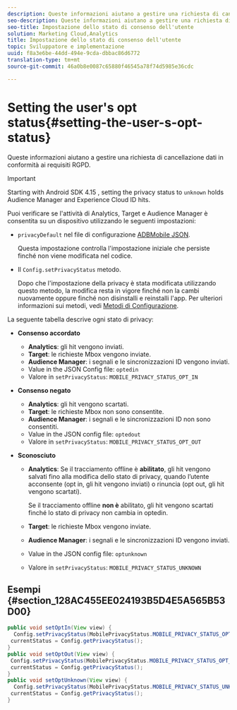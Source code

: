 ```yaml
---
description: Queste informazioni aiutano a gestire una richiesta di cancellazione dati in conformità ai requisiti RGPD.
seo-description: Queste informazioni aiutano a gestire una richiesta di cancellazione dati in conformità ai requisiti RGPD.
seo-title: Impostazione dello stato di consenso dell'utente
solution: Marketing Cloud,Analytics
title: Impostazione dello stato di consenso dell'utente
topic: Sviluppatore e implementazione
uuid: f8a3e6be-44dd-494e-9cda-dbbac86d6772
translation-type: tm+mt
source-git-commit: 46a0b8e0087c65880f46545a78f74d5985e36cdc

---
```



# Setting the user's opt status{#setting-the-user-s-opt-status}

Queste informazioni aiutano a gestire una richiesta di cancellazione dati in conformità ai requisiti RGPD.

>[!IMPORTANT]
>
>Starting with Android SDK 4.15 , setting the privacy status to `unknown` holds Audience Manager and Experience Cloud ID hits.

Puoi verificare se l'attività di Analytics, Target e Audience Manager è consentita su un dispositivo utilizzando le seguenti impostazioni:

* `privacyDefault` nel file di configurazione [ADBMobile JSON](/help/android/configuration/json-config/json-config.md).

   Questa impostazione controlla l'impostazione iniziale che persiste finché non viene modificata nel codice.

* Il `Config.setPrivacyStatus` metodo.

   Dopo che l'impostazione della privacy è stata modificata utilizzando questo metodo, la modifica resta in vigore finché non la cambi nuovamente oppure finché non disinstalli e reinstalli l'app. Per ulteriori informazioni sui metodi, vedi [Metodi di Configurazione](/help/android/configuration/methods.md).

La seguente tabella descrive ogni stato di privacy:

* **Consenso accordato**

   * **Analytics**: gli hit vengono inviati.
   * **Target**: le richieste Mbox vengono inviate.
   * **Audience Manager**: i segnali e le sincronizzazioni ID vengono inviati.
   * Value in the JSON Config file: `optedin`
   * Valore in `setPrivacyStatus`: `MOBILE_PRIVACY_STATUS_OPT_IN`

* **Consenso negato**

   * **Analytics**: gli hit vengono scartati.
   * **Target**: le richieste Mbox non sono consentite.
   * **Audience Manager**: i segnali e le sincronizzazioni ID non sono consentiti.
   * Value in the JSON config file: `optedout`
   * Valore in `setPrivacyStatus`: `MOBILE_PRIVACY_STATUS_OPT_OUT`

* **Sconosciuto**

   * **Analytics**: Se il tracciamento offline è **abilitato**, gli hit vengono salvati fino alla modifica dello stato di privacy, quando l’utente acconsente (opt in, gli hit vengono inviati) o rinuncia (opt out, gli hit vengono scartati).

      Se il tracciamento offline <b>non è</b> abilitato, gli hit vengono scartati finché lo stato di privacy non cambia in optedin.
   * **Target**: le richieste Mbox vengono inviate.
   * **Audience Manager**: i segnali e le sincronizzazioni ID vengono inviati.
   * Value in the JSON config file: `optunknown`
   * Valore in `setPrivacyStatus`: `MOBILE_PRIVACY_STATUS_UNKNOWN`

## Esempi {#section_128AC455EE024193B5D4E5A565B53D00}

```java
public void setOptIn(View view) { 
  Config.setPrivacyStatus(MobilePrivacyStatus.MOBILE_PRIVACY_STATUS_OPT_IN); 
 currentStatus = Config.getPrivacyStatus(); 
} 
public void setOptOut(View view) { 
 Config.setPrivacyStatus(MobilePrivacyStatus.MOBILE_PRIVACY_STATUS_OPT_OUT); 
 currentStatus = Config.getPrivacyStatus(); 
} 
public void setOptUnknown(View view) { 
  Config.setPrivacyStatus(MobilePrivacyStatus.MOBILE_PRIVACY_STATUS_UNKNOWN); 
 currentStatus = Config.getPrivacyStatus(); 
}
```

